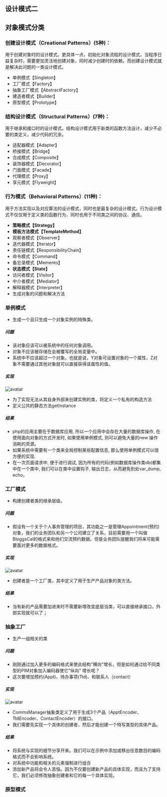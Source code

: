 ## 设计模式二

## 对象模式分类
### 创建设计模式（Creational Patterns）(5种)：
用于创建对象时的设计模式。更具体一点，初始化对象流程的设计模式。当程序日益复杂时，需要更加灵活地创建对象，同时减少创建时的依赖。而创建设计模式就是解决此问题的一类设计模式。

- 单例模式【Singleton】
- 工厂模式【Factory】
- 抽象工厂模式【AbstractFactory】
- 建造者模式【Builder】
- 原型模式【Prototype】
  
### 结构设计模式（Structural Patterns）(7种)：
用于继承和接口时的设计模式。结构设计模式用于新类的函数方法设计，减少不必要的类定义，减少代码的冗余。

- 适配器模式【Adapter】
- 桥接模式【Bridge】
- 合成模式【Composite】
- 装饰器模式【Decorator】
- 门面模式【Facade】
- 代理模式【Proxy】
- 享元模式【Flyweight】
### 行为模式（Behavioral Patterns）(11种)：
用于方法实现以及对应算法的设计模式，同时也是最复杂的设计模式。行为设计模式不仅仅用于定义类的函数行为，同时也用于不同类之间的协议、通信。

- **策略模式【Strategy】**
- **模板方法模式【TemplateMethod】**
- 观察者模式【Observer】
- 迭代器模式【Iterator】
- 责任链模式【ResponsibilityChain】
- 命令模式【Command】
- 备忘录模式【Memento】
- **状态模式【State】**
- 访问者模式【Visitor】
- 中介者模式【Mediator】
- 解释器模式【Interpreter】
- 生成对象的问题和解决方法


### 单例模式
- 生成一个且只生成一个对象实例的特殊类。
##### 问题
- 该对象应该可以被系统中的任何对象调用。
- 对象不应该被存储在会被覆写的全局变量中。
- 系统中不应该超过一个对象。也就是说，Y对象可设置对象的一个属性，Z对象不需要通过其他对象就可以直接获得该属性的值。
##### 实现
![avatar](./images/单例模式.png)
- 为了实现无法从其自身外部来创建实例的类，将定义一个私有的构造方法
- 定义公共的静态方法getInstance
##### 结果
- php的应用主要在于数据库应用, 所以一个应用中会存在大量的数据库操作, 在使用面向对象的方式开发时, 如果使用单例模式, 则可以避免大量的new 操作消耗的资源。
- 如果系统中需要有一个类来全局控制某些配置信息, 那么使用单例模式可以很方便的实现.
- 在一次页面请求中, 便于进行调试, 因为所有的代码(例如数据库操作类db)都集中在一个类中, 我们可以在类中设置钩子, 输出日志，从而避免到处var_dump, echo。

### 工厂模式
- 构建创建者类的继承层级。
##### 问题
- 假设有一个关于个人事务管理的项目，其功能之一是管理Appointment(预约)对象，我们的业务团队和另一个公司建立了关系，目前需要用一个叫做BloggsCal的格式来和他们交流预约数据。但是业务团队提醒我们将来可能需要面对更多的数据格式。

##### 实现
![avatar](./images/工厂模式.png)
- 创建者是一个工厂类，其中定义了用于生产产品对象的类方法。
##### 结果
- 当有新的产品需要加进来时不需要新增改变底层当类，可以直接继承接口，外部实现就可以了；


### 抽象工厂
- 生产一组相关的类
##### 问题
- 刚刚通过加入更多的编码格式来使此结构"横向"增长，但是如何通过给不同类型的PIM对象加入编码器使它"纵向"
增长呢？
- 这次要增加预约(Appt)、待办事项(Ttd)、和联系人（contact）
##### 实现
![avatar](./images/抽象工厂.png)
- CommsManager抽象类定义了用于生成3个产品（ApptEncoder、TtdEncoder、ContactEncoder）的接口。
- 我们需要先实现一个具体的创建者，然后才能创建一个特写类型的具体产品。
##### 结果
- 将系统与实现的细节分享开来。我们可以在示例中添加或移出任意数目的编码格式而不会影响系统。
- 对系统中功能和相关的元素强制进行组合
- 添加新产品将会令人苦恼。因为不仅要创建新产品的具体实现，而且为了支持它，我们必须修改抽象创建者和它的每一个具体实现。


### 原型模式